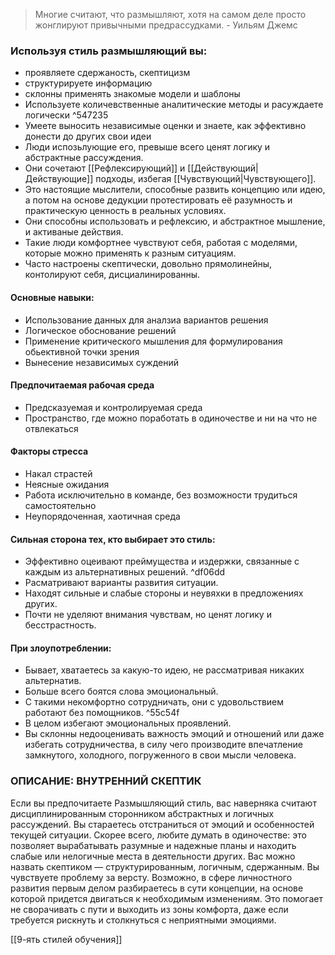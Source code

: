 >Многие считают, что размышляют, хотя на самом деле просто жонглируют привычными предрассудками.
\- Уильям Джемс


### Используя стиль размышляющий вы:
- проявляете сдержаность, скептицизм
- структурируете информацию
- склонны применять знакомые модели и шаблоны
- Используете количевственные аналитические методы и расуждаете логически ^547235
- Умеете выносить независимые оценки и знаете, как эффективно донести до других свои идеи
- Люди испозьлующие его, превыше всего ценят логику и абстрактные рассуждения.
- Они сочетают [[Рефлексирующий]] и [[Действующий|Действующие]] подходы, избегая [[Чувствующий|Чувствующего]].
- Это настоящие мыслители, способные развить концепцию или идею, а потом на основе дедукции протестировать её разумность и практическую ценность в реальных условиях.
- Они способны использовать и рефлексию, и абстрактное мышление, и активаные действия.
- Такие люди комфортнее чувствуют себя, работая с моделями, которые можно применять к разным ситуациям.
- Часто настроены скептически, довольно прямолинейны, контолируют себя, дисциалинированны.

#### Основные навыки:
- Использование данных для аналзиа вариантов решения
- Логическое обоснование решений
- Применение критического мышления для формулирования обьективной точки зрения
- Вынесение независимых суждений

#### Предпочитаемая рабочая среда
- Предсказуемая и контролируемая среда 
- Пространство, где можно поработать в одиночестве и ни на что не отвлекаться


#### Факторы стресса
- Накал страстей 
- Неясные ожидания 
- Работа исключительно в команде, без возможности трудиться самостоятельно 
- Неупорядоченная, хаотичная среда

#### Сильная сторона тех, кто выбирает это стиль: 
- Эффективно оцеивают преймущества и издержки, связанные с каждым из альтернативных решений. ^df06dd
- Расматривают варианты развития ситуации.
- Находят сильные и слабые стороны и неувяхки в предложениях других.
- Почти не уделяют внимания чувствам, но ценят логику и бесстрастность.

#### При злоупотреблении:
- Бывает, хватаетесь за какую-то идею, не рассматривая никаких альтернатив.
- Больше всего боятся слова эмоциональный.
- С такими некомфортно сотрудничать, они с удовольствием работают без помощников. ^55c54f
- В целом избегают эмоциональных проявлений.
- Вы склонны недооценивать важность эмоций и отношений или даже избегать сотрудничества, в силу чего производите впечатление замкнутого, холодного, погруженного в свои мысли человека.

### ОПИСАНИЕ: ВНУТРЕННИЙ СКЕПТИК 
Если вы предпочитаете Размышляющий стиль, вас наверняка считают дисциплинированным сторонником абстрактных и логичных рассуждений. Вы стараетесь отстраниться от эмоций и особенностей текущей ситуации. Скорее всего, любите думать в одиночестве: это позволяет вырабатывать разумные и надежные планы и находить слабые или нелогичные места в деятельности других. Вас можно назвать скептиком — структурированным, логичным, сдержанным. Вы чувствуете проблему за версту. Возможно, в сфере личностного развития первым делом разбираетесь в сути концепции, на основе которой придется двигаться к необходимым изменениям. Это помогает не сворачивать с пути и выходить из зоны комфорта, даже если требуется рискнуть и столкнуться с неприятными эмоциями.



[[9-ять стилей обучения]]